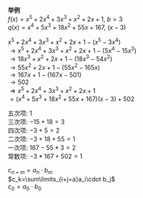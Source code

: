 **举例**  
$f(x)=x^5+2x^4+3x^3+x^2+2x+1,\ b=3$  
$q(x)=x^4+5x^3+18x^2+55x+167,\ (x-3)$  
  
$x^5+2x^4+3x^3+x^2+2x+1-(x^5-3x^4)$  
$\to x^5+2x^4+3x^3+x^2+2x+1-(5x^4-15x^3)$  
$\to 18x^3+x^2+2x+1-(18x^3-54x^2)$  
$\to 55x^2+2x+1-(55x^2-165x)$  
$\to 167x+1-(167x-501)$  
$\to 502$  
$\Rightarrow x^5+2x^4+3x^3+x^2+2x+1$  
$=(x^4+5x^3+18x^2+55x+167)(x-3)+502$  
  
五次项:  $1$  
三次项:  $-15+18=3$  
四次项:  $-3+5=2$  
二次项:  $-3+18+55=1$  
一次项:  $167-55*3=2$  
常数项:  $-3*167+502=1$  
  
$c_{n+m}=a_n\cdot b_m$  
$c_k=\sum\limits_{i+j=a}a_i\cdot b_j$  
$c_0=a_0\cdot b_0$  
  
